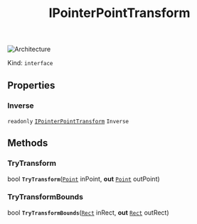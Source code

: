 ﻿---
id: IPointerPointTransform
title: IPointerPointTransform
---

![Architecture](https://img.shields.io/badge/architecture-new_only-blue)

Kind: `interface`

## Properties
### Inverse
`readonly`  [`IPointerPointTransform`](IPointerPointTransform) `Inverse`

## Methods
### TryTransform
bool **`TryTransform`**([`Point`](https://docs.microsoft.com/uwp/api/Windows.Foundation.Point) inPoint, **out** [`Point`](https://docs.microsoft.com/uwp/api/Windows.Foundation.Point) outPoint)

### TryTransformBounds
bool **`TryTransformBounds`**([`Rect`](https://docs.microsoft.com/uwp/api/Windows.Foundation.Rect) inRect, **out** [`Rect`](https://docs.microsoft.com/uwp/api/Windows.Foundation.Rect) outRect)


